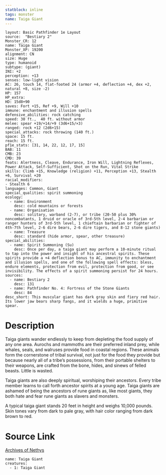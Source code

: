 ```yaml
---
statblock: inline
tags: monster
name: Taiga Giant
---
```

```statblock
layout: Basic Pathfinder 1e Layout
source:  "Bestiary 2"
Monster_CR: 12
name: Taiga Giant
Monster_XP: 19200
alignment: CN
size: Huge
type: humanoid
subtype: (giant)
INI: +2
perception: +13
senses: low-light vision
AC: 26, touch 14, flat-footed 24 (armor +4, deflection +4, dex +2, natural +8, size -2)
HP: 157
HP_extra: 
HD: 15d8+90
saves: Fort +15, Ref +9, Will +10
immune: enchantment and illusion spells
defensive_abilities: rock catching
speed: 30 ft.,  40 ft. without armor
melee: spear +19/+14/+9 (3d6+15/×3)
ranged: rock +12 (2d6+15)
special_attacks: rock throwing (140 ft.)
space: 15 ft.
reach: 15 ft.
pf1e_stats: [31, 14, 22, 12, 17, 15]
BAB: 11
CMB: 23
CMD: 39
feats: Alertness, Cleave, Endurance, Iron Will, Lightning Reflexes, Power Attack, Self-Sufficient, Shot on the Run, Vital Strike
skills: Climb +15, Knowledge (religion) +11, Perception +13, Stealth +6, Survival +20
racial_modifiers:
- Stealth 6
languages: Common, Giant
special_qualities: spirit summoning
ecology:
  - name: Environment
    desc: cold mountains or forests
  - name: Organisation
    desc: solitary, warband (2-7), or tribe (20-50 plus 30% noncombatants, 1 druid or oracle of 3rd-5th level, 2-4 barbarian or ranger hunters of 3rd-5th level, 1 chieftain barbarian or fighter of 4th-7th level, 2-6 dire bears, 2-6 dire tigers, and 8-12 stone giants)
  - name: Treasure
    desc: standard (hide armor, spear, other treasure)
special_abilities:
  - name: Spirit Summoning (Su)
    desc: Once per day, a taiga giant may perform a 10-minute ritual to tap into the power and insight of his ancestral spirits. These spirits provide a +4 deflection bonus to AC, immunity to enchantment and illusion spells, and one of the following spell effects: bless, endure elements, protection from evil, protection from good, or see invisibility. The effects of a spirit summoning persist for 24 hours.
sources:
  - name: Bestiary 2
    desc: 131
  - name: Pathfinder No. 4: Fortress of the Stone Giants
    desc: 84
desc_short: This muscular giant has dark gray skin and fiery red hair. Its lower jaw bears sharp fangs, and it wields a huge, primitive spear.
```
# Description
Taiga giants wander endlessly to keep from depleting the food supply of any one area. Aurochs and mammoths are their preferred inland prey, while whales, seals, and walruses provide food in coastal regions. These animals form the cornerstone of tribal survival, not just for the food they provide but because nearly all of a tribe’s possessions, from their portable shelters to their weapons, are crafted from the bone, hides, and sinews of felled beasts. Little is wasted.

Taiga giants are also deeply spiritual, worshiping their ancestors. Every tribe member learns to call forth ancestor spirits at a young age. Taiga giants are ashamed of being the ancestors of rune giants as, like most giants, they both hate and fear rune giants as slavers and monsters.

A typical taiga giant stands 20 feet in height and weighs 10,000 pounds. Skin tones vary from dark to pale gray, with hair color ranging from dark brown to red.
# Source Link
[Archives of Nethys](https://aonprd.com/MonsterDisplay.aspx?ItemName=Taiga%20Giant)
```encounter-table
name: Taiga Giant
creatures:
  - 1: Taiga Giant
```
